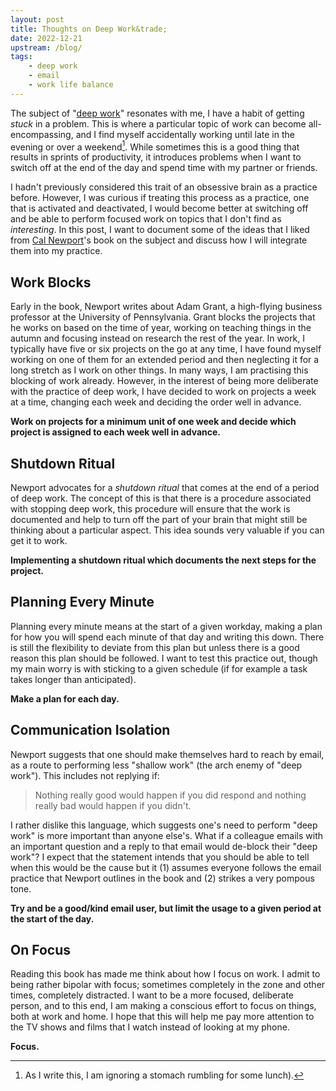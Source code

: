 ```yaml
---
layout: post
title: Thoughts on Deep Work&trade;
date: 2022-12-21
upstream: /blog/
tags: 
    - deep work
    - email
    - work life balance
---
```


The subject of "[deep work](https://www.calnewport.com/books/deep-work/)" resonates with me, I have a habit of getting *stuck* in a problem. 
This is where a particular topic of work can become all-encompassing, and I find myself accidentally working until late in the evening or over a weekend[^1].
While sometimes this is a good thing that results in sprints of productivity, it introduces problems when I want to switch off at the end of the day and spend time with my partner or friends. 

I hadn't previously considered this trait of an obsessive brain as a practice before. 
However, I was curious if treating this process as a practice, one that is activated and deactivated, I would become better at switching off and be able to perform focused work on topics that I don't find as *interesting*.
In this post, I want to document some of the ideas that I liked from [Cal Newport](https://www.calnewport.com/)'s book on the subject and discuss how I will integrate them into my practice. 

## Work Blocks

Early in the book, Newport writes about Adam Grant, a high-flying business professor at the University of Pennsylvania. 
Grant blocks the projects that he works on based on the time of year, working on teaching things in the autumn and focusing instead on research the rest of the year. 
In work, I typically have five or six projects on the go at any time, I have found myself working on one of them for an extended period and then neglecting it for a long stretch as I work on other things. 
In many ways, I am practising this blocking of work already. 
However, in the interest of being more deliberate with the practice of deep work, I have decided to work on projects a week at a time, changing each week and deciding the order well in advance. 

**Work on projects for a minimum unit of one week and decide which project is assigned to each week well in advance.**

## Shutdown Ritual

Newport advocates for a *shutdown ritual* that comes at the end of a period of deep work. 
The concept of this is that there is a procedure associated with stopping deep work, this procedure will ensure that the work is documented and help to turn off the part of your brain that might still be thinking about a particular aspect. 
This idea sounds very valuable if you can get it to work. 

**Implementing a shutdown ritual which documents the next steps for the project.**

## Planning Every Minute

Planning every minute means at the start of a given workday, making a plan for how you will spend each minute of that day and writing this down. 
There is still the flexibility to deviate from this plan but unless there is a good reason this plan should be followed. 
I want to test this practice out, though my main worry is with sticking to a given schedule (if for example a task takes longer than anticipated).

**Make a plan for each day.**

## Communication Isolation

Newport suggests that one should make themselves hard to reach by email, as a route to performing less "shallow work" (the arch enemy of "deep work"). 
This includes not replying if:

> Nothing really good would happen if you did respond and nothing really bad would happen if you didn't.

I rather dislike this language, which suggests one's need to perform "deep work" is more important than anyone else's. 
What if a colleague emails with an important question and a reply to that email would de-block their "deep work"?
I expect that the statement intends that you should be able to tell when this would be the cause but it (1) assumes everyone follows the email practice that Newport outlines in the book and (2) strikes a very pompous tone. 

**Try and be a good/kind email user, but limit the usage to a given period at the start of the day.**

## On Focus

Reading this book has made me think about how I focus on work.
I admit to being rather bipolar with focus; sometimes completely in the zone and other times, completely distracted. 
I want to be a more focused, deliberate person, and to this end, I am making a conscious effort to focus on things, both at work and home.
I hope that this will help me pay more attention to the TV shows and films that I watch instead of looking at my phone. 

**Focus.**

[^1]: As I write this, I am ignoring a stomach rumbling for some lunch). 